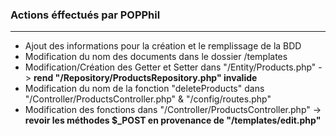 ### Actions éffectués par POPPhil

---

- Ajout des informations pour la création et le remplissage de la BDD
- Modification du nom des documents dans le dossier /templates
- Modification/Création des Getter et Setter dans "/Entity/Products.php" -> **rend "/Repository/ProductsRepository.php" invalide**
- Modification du nom de la fonction "deleteProducts" dans "/Controller/ProductsController.php" & "/config/routes.php"
- Modification des fonctions dans "/Controller/ProductsController.php" -> **revoir les méthodes $_POST en provenance de "/templates/edit.php"** 